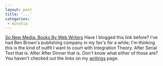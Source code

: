```yaml
---
layout: post
title: '...'
categories:
 - minutia
---
```


<a href="http://sonewmedia.com/">So New Media: Books By Web Writers</a>
Have I blogged this link before? I've had Ben Brown's publishing company in my fav's for a while; I'm thinking this is the kind of outfit I want to court with Integration Theory. After Serial Text that is. After After Dinner that is. Don't know what either of those are? You haven't checked out the links on my <a href="writings.html">writings</a> page.

